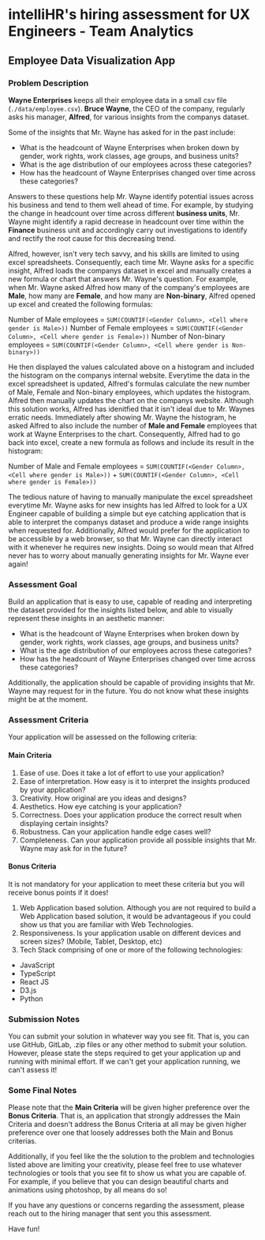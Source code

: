 # intelliHR's hiring assessment for UX Engineers - Team Analytics

## Employee Data Visualization App

### Problem Description
**Wayne Enterprises** keeps all their employee data in a small csv file (`./data/employee.csv`).
**Bruce Wayne**, the CEO of the company, regularly asks his manager, **Alfred**, for various insights from the companys dataset.

Some of the insights that Mr. Wayne has asked for in the past include:

- What is the headcount of Wayne Enterprises when broken down by gender, work rights, work classes, age groups, and business units?
- What is the age distribution of our employees across these categories?
- How has the headcount of Wayne Enterprises changed over time across these categories?

Answers to these questions help Mr. Wayne identify potential issues across his business and tend to them well ahead of time. For example, by studying the change in headcount over time across different **business units**, Mr. Wayne might identify a rapid decrease in headcount over time within the **Finance** business unit and accordingly carry out investigations to identify and rectify the root cause for this decreasing trend.

Alfred, however, isn't very tech savvy, and his skills are limited to using excel spreadsheets. Consequently, each time Mr. Wayne asks for a specific insight, Alfred loads the companys dataset in excel and manually creates a new formula or chart that answers Mr. Wayne's question. For example, when Mr. Wayne asked Alfred how many of the company's employees are **Male**, how many are **Female**, and how many are **Non-binary**, Alfred opened up excel and created the following formulas:

Number of Male employees = `SUM(COUNTIF(<Gender Column>, <Cell where gender is Male>))`
Number of Female employees = `SUM(COUNTIF(<Gender Column>, <Cell where gender is Female>))`
Number of Non-binary employees = `SUM(COUNTIF(<Gender Column>, <Cell where gender is Non-binary>))`

He then displayed the values calculated above on a histogram and included the histogram on the companys internal website. Everytime the data in the excel spreadsheet is updated, Alfred's formulas calculate the new number of Male, Female and Non-binary employees, which updates the histogram. Alfred then manually updates the chart on the companys website. Although this solution works, Alfred has idenitfied that it isn't ideal due to Mr. Waynes erratic needs. Immediately after showing Mr. Wayne the histogram, he asked Alfred to also include the number of **Male and Female** employees that work at Wayne Enterprises to the chart. Consequently, Alfred had to go back into excel, create a new formula as follows and include its result in the histogram:

Number of Male and Female employees = `SUM(COUNTIF(<Gender Column>, <Cell where gender is Male>))` + `SUM(COUNTIF(<Gender Column>, <Cell where gender is Female>))`

The tedious nature of having to manually manipulate the excel spreadsheet everytime Mr. Wayne asks for new insights has led Alfred to look for a UX Engineer capable of building a simple but eye catching application that is able to interpret the companys dataset and produce a wide range insights when requested for. Additionally, Alfred would prefer for the application to be accessible by a web browser, so that Mr. Wayne can directly interact with it whenever he requires new insights. Doing so would mean that Alfred never has to worry about manually generating insights for Mr. Wayne ever again!

### Assessment Goal
Build an application that is easy to use, capable of reading and interpreting the dataset provided for the insights listed below, and able to visually represent these insights in an aesthetic manner:

- What is the headcount of Wayne Enterprises when broken down by gender, work rights, work classes, age groups, and business units?
- What is the age distribution of our employees across these categories?
- How has the headcount of Wayne Enterprises changed over time across these categories?

Additionally, the application should be capable of providing insights that Mr. Wayne may request for in the future. You do not know what these insights might be at the moment.

### Assessment Criteria
Your application will be assessed on the following criteria:

#### Main Criteria
1. Ease of use. Does it take a lot of effort to use your application?
1. Ease of interpretation. How easy is it to interpret the insights produced by your application?
1. Creativity. How original are you ideas and designs?
1. Aesthetics. How eye catching is your application?
1. Correctness. Does your application produce the correct result when displaying certain insights?
1. Robustness. Can your application handle edge cases well?
1. Completeness. Can your application provide all possible insights that Mr. Wayne may ask for in the future?

#### Bonus Criteria
It is not mandatory for your application to meet these criteria but you will receive bonus points if it does!

1. Web Application based solution. Although you are not required to build a Web Application based solution, it would be advantageous if you could show us that you are familiar with Web Technologies.
1. Responsiveness. Is your application usable on different devices and screen sizes? (Mobile, Tablet, Desktop, etc)
1. Tech Stack comprising of one or more of the following technologies:
- JavaScript
- TypeScript
- React JS
- D3.js
- Python

### Submission Notes
You can submit your solution in whatever way you see fit. That is, you can use GitHub, GitLab, .zip files or any other method to submit your solution. However, please state the steps required to get your application up and running with minimal effort. If we can't get your application running, we can't assess it!

### Some Final Notes
Please note that the **Main Criteria** will be given higher preference over the **Bonus Criteria**. That is, an application that strongly addresses the Main Criteria and doesn't address the Bonus Criteria at all may be given higher preference over one that loosely addresses both the Main and Bonus criterias.

Additionally, if you feel like the the solution to the problem and technologies listed above are limiting your creativity, please feel free to use whatever technologies or tools that you see fit to show us what you are capable of. For example, if you believe that you can design beautiful charts and animations using photoshop, by all means do so!

If you have any questions or concerns regarding the assessment, please reach out to the hiring manager that sent you this assessment.

Have fun!

